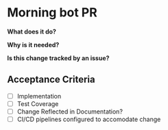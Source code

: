 # Morning bot PR

**What does it do?**

**Why is it needed?**

**Is this change tracked by an issue?**

## Acceptance Criteria
- [ ] Implementation
- [ ] Test Coverage
- [ ] Change Reflected in Documentation?
- [ ] CI/CD pipelines configured to accomodate change

